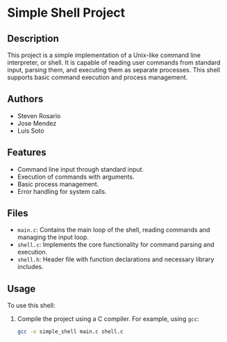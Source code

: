 # Simple Shell Project

## Description
This project is a simple implementation of a Unix-like command line interpreter, or shell. It is capable of reading user commands from standard input, parsing them, and executing them as separate processes. This shell supports basic command execution and process management.

## Authors
- Steven Rosario
- Jose Mendez
- Luis Soto

## Features
- Command line input through standard input.
- Execution of commands with arguments.
- Basic process management.
- Error handling for system calls.

## Files
- `main.c`: Contains the main loop of the shell, reading commands and managing the input loop.
- `shell.c`: Implements the core functionality for command parsing and execution.
- `shell.h`: Header file with function declarations and necessary library includes.

## Usage
To use this shell:
1. Compile the project using a C compiler. For example, using `gcc`:
   ```bash
   gcc -o simple_shell main.c shell.c
